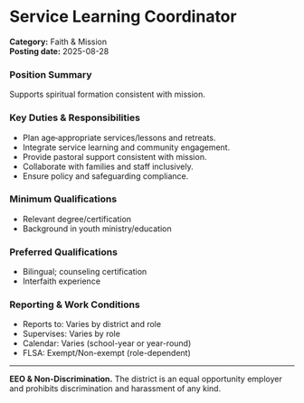 # Service Learning Coordinator

**Category:** Faith & Mission  
**Posting date:** 2025-08-28

### Position Summary

Supports spiritual formation consistent with mission.

### Key Duties & Responsibilities
- Plan age‑appropriate services/lessons and retreats.
- Integrate service learning and community engagement.
- Provide pastoral support consistent with mission.
- Collaborate with families and staff inclusively.
- Ensure policy and safeguarding compliance.

### Minimum Qualifications
- Relevant degree/certification
- Background in youth ministry/education

### Preferred Qualifications
- Bilingual; counseling certification
- Interfaith experience

### Reporting & Work Conditions
- Reports to: Varies by district and role
- Supervises: Varies by role
- Calendar: Varies (school-year or year-round)
- FLSA: Exempt/Non-exempt (role-dependent)

---
**EEO & Non-Discrimination.** The district is an equal opportunity employer and prohibits discrimination and harassment of any kind.
